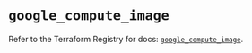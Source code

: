 # `google_compute_image`

Refer to the Terraform Registry for docs: [`google_compute_image`](https://registry.terraform.io/providers/hashicorp/google-beta/6.2.0/docs/resources/google_compute_image).
